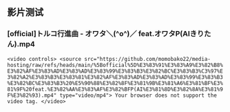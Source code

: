 影片测试
---

### [official]トルコ行進曲 - オワタ＼(^o^)／ feat.オワタP(AIきりたん).mp4

`<video controls>
    <source src="https://github.com/momobako22/media-hosting/raw/refs/heads/main/%5Bofficial%5D%E3%83%91%E3%83%A9%E3%82%B8%E3%82%AF%E3%83%AD%E3%83%AD%E3%83%99%E3%83%B3%E3%82%BC%E3%83%B3%C3%97%E3%82%A2%E3%83%B3%E3%83%81%E3%82%AF%E3%83%AD%E3%83%AD%E3%83%99%E3%83%B3%E3%82%BC%E3%83%B3%20%E5%90%88%E3%82%8F%E3%81%9B%E3%81%A6%E3%81%BF%E3%81%9F%20feat.%E3%82%AA%E3%83%AF%E3%82%BFP(AI%E3%81%8D%E3%82%8A%E3%81%9F%E3%82%93).mp4" type="video/mp4">
    Your browser does not support the video tag.
</video>`